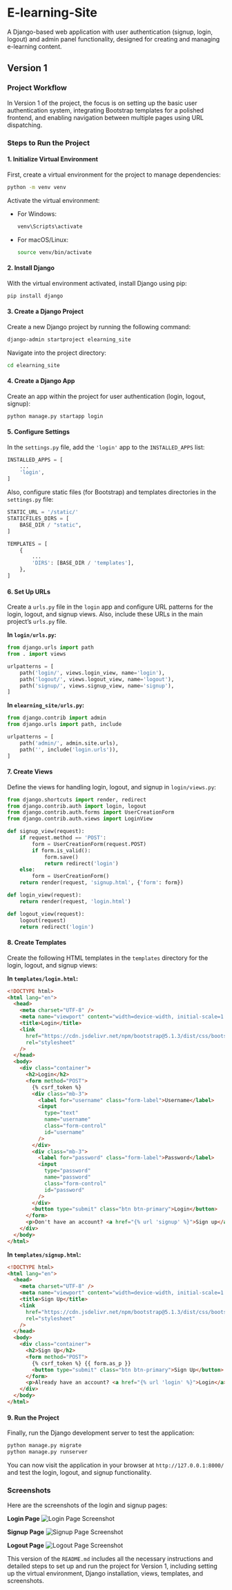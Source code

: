 # E-learning-Site

A Django-based web application with user authentication (signup, login, logout) and admin panel functionality, designed for creating and managing e-learning content.

## Version 1

### Project Workflow

In Version 1 of the project, the focus is on setting up the basic user authentication system, integrating Bootstrap templates for a polished frontend, and enabling navigation between multiple pages using URL dispatching.

### Steps to Run the Project

#### 1. Initialize Virtual Environment

First, create a virtual environment for the project to manage dependencies:

```bash
python -m venv venv
```

Activate the virtual environment:

- For Windows:

  ```bash
  venv\Scripts\activate
  ```

- For macOS/Linux:
  ```bash
  source venv/bin/activate
  ```

#### 2. Install Django

With the virtual environment activated, install Django using pip:

```bash
pip install django
```

#### 3. Create a Django Project

Create a new Django project by running the following command:

```bash
django-admin startproject elearning_site
```

Navigate into the project directory:

```bash
cd elearning_site
```

#### 4. Create a Django App

Create an app within the project for user authentication (login, logout, signup):

```bash
python manage.py startapp login
```

#### 5. Configure Settings

In the `settings.py` file, add the `'login'` app to the `INSTALLED_APPS` list:

```python
INSTALLED_APPS = [
    ...
    'login',
]
```

Also, configure static files (for Bootstrap) and templates directories in the `settings.py` file:

```python
STATIC_URL = '/static/'
STATICFILES_DIRS = [
    BASE_DIR / "static",
]

TEMPLATES = [
    {
        ...
        'DIRS': [BASE_DIR / 'templates'],
    },
]
```

#### 6. Set Up URLs

Create a `urls.py` file in the `login` app and configure URL patterns for the login, logout, and signup views. Also, include these URLs in the main project’s `urls.py` file.

**In `login/urls.py`:**

```python
from django.urls import path
from . import views

urlpatterns = [
    path('login/', views.login_view, name='login'),
    path('logout/', views.logout_view, name='logout'),
    path('signup/', views.signup_view, name='signup'),
]
```

**In `elearning_site/urls.py`:**

```python
from django.contrib import admin
from django.urls import path, include

urlpatterns = [
    path('admin/', admin.site.urls),
    path('', include('login.urls')),
]
```

#### 7. Create Views

Define the views for handling login, logout, and signup in `login/views.py`:

```python
from django.shortcuts import render, redirect
from django.contrib.auth import login, logout
from django.contrib.auth.forms import UserCreationForm
from django.contrib.auth.views import LoginView

def signup_view(request):
    if request.method == 'POST':
        form = UserCreationForm(request.POST)
        if form.is_valid():
            form.save()
            return redirect('login')
    else:
        form = UserCreationForm()
    return render(request, 'signup.html', {'form': form})

def login_view(request):
    return render(request, 'login.html')

def logout_view(request):
    logout(request)
    return redirect('login')
```

#### 8. Create Templates

Create the following HTML templates in the `templates` directory for the login, logout, and signup views:

**In `templates/login.html`:**

```html
<!DOCTYPE html>
<html lang="en">
  <head>
    <meta charset="UTF-8" />
    <meta name="viewport" content="width=device-width, initial-scale=1.0" />
    <title>Login</title>
    <link
      href="https://cdn.jsdelivr.net/npm/bootstrap@5.1.3/dist/css/bootstrap.min.css"
      rel="stylesheet"
    />
  </head>
  <body>
    <div class="container">
      <h2>Login</h2>
      <form method="POST">
        {% csrf_token %}
        <div class="mb-3">
          <label for="username" class="form-label">Username</label>
          <input
            type="text"
            name="username"
            class="form-control"
            id="username"
          />
        </div>
        <div class="mb-3">
          <label for="password" class="form-label">Password</label>
          <input
            type="password"
            name="password"
            class="form-control"
            id="password"
          />
        </div>
        <button type="submit" class="btn btn-primary">Login</button>
      </form>
      <p>Don't have an account? <a href="{% url 'signup' %}">Sign up</a></p>
    </div>
  </body>
</html>
```

**In `templates/signup.html`:**

```html
<!DOCTYPE html>
<html lang="en">
  <head>
    <meta charset="UTF-8" />
    <meta name="viewport" content="width=device-width, initial-scale=1.0" />
    <title>Sign Up</title>
    <link
      href="https://cdn.jsdelivr.net/npm/bootstrap@5.1.3/dist/css/bootstrap.min.css"
      rel="stylesheet"
    />
  </head>
  <body>
    <div class="container">
      <h2>Sign Up</h2>
      <form method="POST">
        {% csrf_token %} {{ form.as_p }}
        <button type="submit" class="btn btn-primary">Sign Up</button>
      </form>
      <p>Already have an account? <a href="{% url 'login' %}">Login</a></p>
    </div>
  </body>
</html>
```

#### 9. Run the Project

Finally, run the Django development server to test the application:

```bash
python manage.py migrate
python manage.py runserver
```

You can now visit the application in your browser at `http://127.0.0.1:8000/` and test the login, logout, and signup functionality.

### Screenshots

Here are the screenshots of the login and signup pages:

**Login Page**
![Login Page Screenshot](https://github.com/mohsinfolium/E-learning-Site/blob/e11503c80fe5651593b809bafca7f577ac9813c9/version1/Screenshot%20from%202025-01-10%2019-47-46.png)

**Signup Page**
![Signup Page Screenshot](https://github.com/mohsinfolium/E-learning-Site/blob/e11503c80fe5651593b809bafca7f577ac9813c9/version1/Screenshot%20from%202025-01-10%2019-47-59.png)

**Logout Page**
![Logout Page Screenshot](https://github.com/mohsinfolium/E-learning-Site/blob/e11503c80fe5651593b809bafca7f577ac9813c9/version1/Screenshot%20from%202025-01-10%2019-48-17.png)

This version of the `README.md` includes all the necessary instructions and detailed steps to set up and run the project for Version 1, including setting up the virtual environment, Django installation, views, templates, and screenshots.
